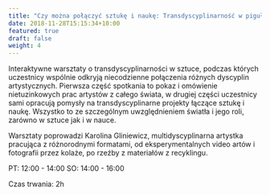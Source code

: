 ```yaml
---
title: "Czy można połączyć sztukę i naukę: Transdyscyplinarność w pigułce – warsztaty z Karoliną Gliniewicz"
date: 2018-11-28T15:15:34+10:00
featured: true
draft: false
weight: 4
---
```


Interaktywne warsztaty o transdyscyplinarności w sztuce, podczas których uczestnicy wspólnie odkryją niecodzienne połączenia różnych dyscyplin artystycznych. Pierwsza część spotkania to pokaz i omówienie nietuzinkowych prac artystów z całego świata, w drugiej części uczestnicy sami opracują pomysły na transdyscyplinarne projekty łączące sztukę i naukę. Wszystko to ze szczególnym uwzględnieniem światła i jego roli, zarówno w sztuce jak i w nauce.

​​Warsztaty poprowadzi ​​Karolina Gliniewicz, multidyscyplinarna artystka pracująca z różnorodnymi formatami, od eksperymentalnych video artów i fotografii przez kolaże, po rzeźby z materiałów z recyklingu.

PT: 12:00 - 14:00
SO: 14:00 - 16:00

Czas trwania: 2h
